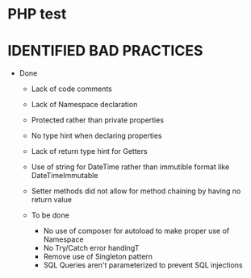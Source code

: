 # PHP test
# IDENTIFIED BAD PRACTICES

- Done
    - Lack of code comments
    - Lack of Namespace declaration
    - Protected rather than private properties
    - No type hint when declaring properties
    - Lack of return type hint for Getters
    - Use of string for DateTime rather than immutible format like DateTimeImmutable
    - Setter methods did not allow for method chaining by having no return value

  - To be done
    - No use of composer for autoload to make proper use of Namespace
    - No Try/Catch error handingT
    - Remove use of Singleton pattern
    - SQL Queries aren't parameterized to prevent SQL injections

    